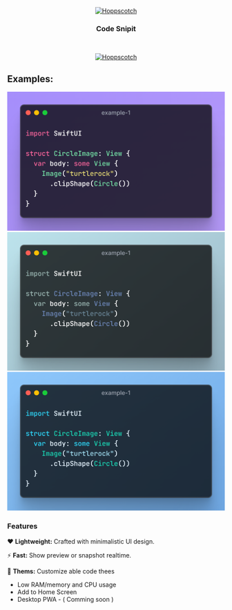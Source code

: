 <div align="center">
  <a href="https://thecodesnipit.vercel.app">
    <img
      src='./images/banner1'
      alt="Hoppscotch"
      height="120"
    />
  </a>
  <h3>
    <b>
     Code Snipit
    </b>
  </h3>
  <br />
  <p>
    <a href="https://thecodesnipit.vercel.app">
      <picture>
        <source media="(prefers-color-scheme: dark)" srcset="./images/banner.png">
        <source media="(prefers-color-scheme: light)" srcset="./images/banner.png">
        <img alt="Hoppscotch" src="./images/banner1">
      </picture>
    </a>
  </p>

</div>

## Examples:

  <img src='images/example-1.png' >
  <img src='images/example-2.png'>
  <img src='images/example-3.png'>

### **Features**

❤️ **Lightweight:** Crafted with minimalistic UI design.

⚡️ **Fast:** Show preview or snapshot realtime.

🌈 **Thems:** Customize able code thees

- Low RAM/memory and CPU usage
- Add to Home Screen
- Desktop PWA - ( Comming soon )

